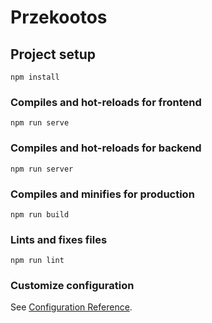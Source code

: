 # Przekootos

## Project setup
```
npm install
```

### Compiles and hot-reloads for frontend
```
npm run serve
```

### Compiles and hot-reloads for backend
```
npm run server
```

### Compiles and minifies for production
```
npm run build
```

### Lints and fixes files
```
npm run lint
```

### Customize configuration
See [Configuration Reference](https://cli.vuejs.org/config/).
